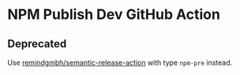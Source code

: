 # NPM Publish Dev GitHub Action

## Deprecated
Use [remindgmbh/semantic-release-action](https://github.com/remindgmbh/semantic-release-action) with type `npm-pre` instead.
